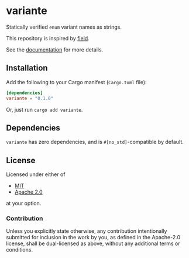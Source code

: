 # variante

Statically verified `enum` variant names as strings.

This repository is inspired by [field](https://github.com/Carnagion/field).

See the [documentation](https://docs.rs/variante/) for more details.

## Installation

Add the following to your Cargo manifest (`Cargo.toml` file):
```toml
[dependencies]
variante = "0.1.0"
```

Or, just run `cargo add variante`.

## Dependencies

`variante` has zero dependencies, and is `#[no_std]`-compatible by default.

## License

Licensed under either of
- [MIT](https://opensource.org/license/mit/)
- [Apache 2.0](https://opensource.org/license/apache-2-0/)

at your option.

### Contribution

Unless you explicitly state otherwise, any contribution intentionally submitted for inclusion in the work by you, as defined in the Apache-2.0 license, shall be dual-licensed as above, without any additional terms or conditions.